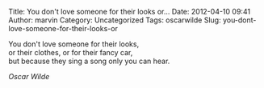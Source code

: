 Title: You don't love someone for their looks or...
Date: 2012-04-10 09:41
Author: marvin
Category: Uncategorized
Tags: oscarwilde
Slug: you-dont-love-someone-for-their-looks-or

You don't love someone for their looks,  
or their clothes, or for their fancy car,  
but because they sing a song only you can hear.

<cite>Oscar Wilde</cite>

